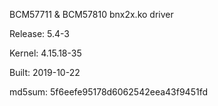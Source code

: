 BCM57711 & BCM57810 bnx2x.ko driver

Release: 5.4-3

Kernel: 4.15.18-35

Built: 2019-10-22

md5sum: 5f6eefe95178d6062542eea43f9451fd
